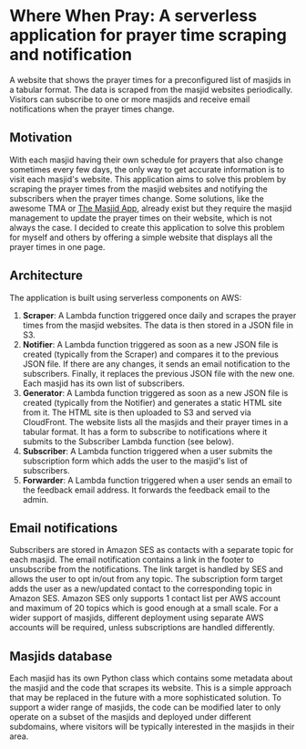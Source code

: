 # Where When Pray: A serverless application for prayer time scraping and notification

A website that shows the prayer times for a preconfigured list of masjids in a tabular format. The data is scraped from the masjid websites periodically. Visitors can subscribe to one or more masjids and receive email notifications when the prayer times change.

## Motivation

With each masjid having their own schedule for prayers that also change sometimes every few days, the only way to get accurate information is to visit each masjid's website. This application aims to solve this problem by scraping the prayer times from the masjid websites and notifying the subscribers when the prayer times change. Some solutions, like the awesome TMA or [The Masjid App](https://themasjidapp.net/), already exist but they require the masjid management to update the prayer times on their website, which is not always the case. I decided to create this application to solve this problem for myself and others by offering a simple website that displays all the prayer times in one page.

## Architecture

The application is built using serverless components on AWS:
1. **Scraper**: A Lambda function triggered once daily and scrapes the prayer times from the masjid websites. The data is then stored in a JSON file in S3.
1. **Notifier**: A Lambda function triggered as soon as a new JSON file is created (typically from the Scraper) and compares it to the previous JSON file. If there are any changes, it sends an email notification to the subscribers. Finally, it replaces the previous JSON file with the new one. Each masjid has its own list of subscribers.
1. **Generator**: A Lambda function triggered as soon as a new JSON file is created (typically from the Notifier) and generates a static HTML site from it. The HTML site is then uploaded to S3 and served via CloudFront. The website lists all the masjids and their prayer times in a tabular format. It has a form to subscribe to notifications where it submits to the Subscriber Lambda function (see below).
1. **Subscriber**: A Lambda function triggered when a user submits the subscription form which adds the user to the masjid's list of subscribers.
1. **Forwarder**: A Lambda function triggered when a user sends an email to the feedback email address. It forwards the feedback email to the admin.

## Email notifications

Subscribers are stored in Amazon SES as contacts with a separate topic for each masjid. The email notification contains a link in the footer to unsubscribe from the notifications. The link target is handled by SES and allows the user to opt in/out from any topic. The subscription form target adds the user as a new/updated contact to the corresponding topic in Amazon SES. Amazon SES only supports 1 contact list per AWS account and maximum of 20 topics which is good enough at a small scale. For a wider support of masjids, different deployment using separate AWS accounts will be required, unless subscriptions are handled differently.

## Masjids database

Each masjid has its own Python class which contains some metadata about the masjid and the code that scrapes its website. This is a simple approach that may be replaced in the future with a more sophisticated solution. To support a wider range of masjids, the code can be modified later to only operate on a subset of the masjids and deployed under different subdomains, where visitors will be typically interested in the masjids in their area.
